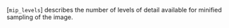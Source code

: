 [`mip_levels`] describes the number of levels of detail available for
minified sampling of the image.